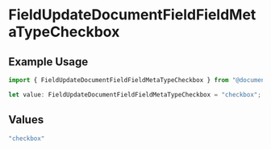 # FieldUpdateDocumentFieldFieldMetaTypeCheckbox

## Example Usage

```typescript
import { FieldUpdateDocumentFieldFieldMetaTypeCheckbox } from "@documenso/sdk-typescript/models/operations";

let value: FieldUpdateDocumentFieldFieldMetaTypeCheckbox = "checkbox";
```

## Values

```typescript
"checkbox"
```